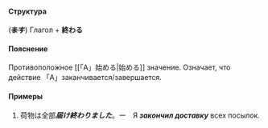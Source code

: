 #### Структура
(~~**ます**~~) Глагол + **終わる**
#### Пояснение
Противоположное [[「A」始める|始める]] значение. Означает, что действие 「A」заканчивается/завершается.
#### Примеры
1. 荷物は全部***届け終わりました***。ー　Я ***закончил доставку*** всех посылок.